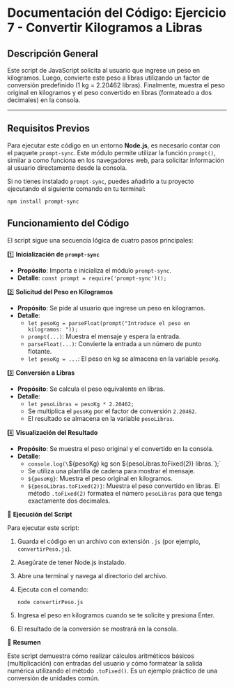 # Documentación del Código: Ejercicio 7 - Convertir Kilogramos a Libras

## Descripción General

Este script de JavaScript solicita al usuario que ingrese un peso en kilogramos. Luego, convierte este peso a libras utilizando un factor de conversión predefinido (1 kg = 2.20462 libras). Finalmente, muestra el peso original en kilogramos y el peso convertido en libras (formateado a dos decimales) en la consola.

---

## Requisitos Previos

Para ejecutar este código en un entorno **Node.js**, es necesario contar con el paquete `prompt-sync`. Este módulo permite utilizar la función `prompt()`, similar a como funciona en los navegadores web, para solicitar información al usuario directamente desde la consola.

Si no tienes instalado `prompt-sync`, puedes añadirlo a tu proyecto ejecutando el siguiente comando en tu terminal:

```bash
npm install prompt-sync
```

## Funcionamiento del Código

El script sigue una secuencia lógica de cuatro pasos principales:

1️⃣ **Inicialización de `prompt-sync`**

<!-- ![Diagrama de la inicialización de prompt-sync](../imagenes/kglbs-1-prompt-sync.png) -->
*   **Propósito**: Importa e inicializa el módulo `prompt-sync`.
*   **Detalle**: `const prompt = require('prompt-sync')();`

2️⃣ **Solicitud del Peso en Kilogramos**

<!-- ![Captura de pantalla de la solicitud del peso en kg al usuario](../imagenes/kglbs-2-entrada.png) -->
*   **Propósito**: Se pide al usuario que ingrese un peso en kilogramos.
*   **Detalle**:
    *   `let pesoKg = parseFloat(prompt("Introduce el peso en kilogramos: "));`
    *   `prompt(...)`: Muestra el mensaje y espera la entrada.
    *   `parseFloat(...)`: Convierte la entrada a un número de punto flotante.
    *   `let pesoKg = ...`: El peso en kg se almacena en la variable `pesoKg`.

3️⃣ **Conversión a Libras**

<!-- ![Ilustración del cálculo de conversión de kg a libras](../imagenes/kglbs-3-calculo.png) -->
*   **Propósito**: Se calcula el peso equivalente en libras.
*   **Detalle**:
    *   `let pesoLibras = pesoKg * 2.20462;`
    *   Se multiplica el `pesoKg` por el factor de conversión `2.20462`.
    *   El resultado se almacena en la variable `pesoLibras`.

4️⃣ **Visualización del Resultado**

<!-- ![Muestra de la visualización del peso en kg y su conversión a libras en consola](../imagenes/kglbs-4-visualizacion.png) -->
*   **Propósito**: Se muestra el peso original y el convertido en la consola.
*   **Detalle**:
    *   `console.log(\`${pesoKg} kg son ${pesoLibras.toFixed(2)} libras.\`);`
    *   Se utiliza una plantilla de cadena para mostrar el mensaje.
    *   `${pesoKg}`: Muestra el peso original en kilogramos.
    *   `${pesoLibras.toFixed(2)}`: Muestra el peso convertido en libras. El método `.toFixed(2)` formatea el número `pesoLibras` para que tenga exactamente dos decimales.

🚀 **Ejecución del Script**

Para ejecutar este script:

1.  Guarda el código en un archivo con extensión `.js` (por ejemplo, `convertirPeso.js`).
2.  Asegúrate de tener Node.js instalado.
3.  Abre una terminal y navega al directorio del archivo.
4.  Ejecuta con el comando:

    <!-- ![Comando de ejecución del script convertirPeso.js en la terminal](../imagenes/kglbs-5-ejecucion.png) -->
    ```bash
    node convertirPeso.js
    ```
5.  Ingresa el peso en kilogramos cuando se te solicite y presiona Enter.
6.  El resultado de la conversión se mostrará en la consola.

🏁 **Resumen**

Este script demuestra cómo realizar cálculos aritméticos básicos (multiplicación) con entradas del usuario y cómo formatear la salida numérica utilizando el método `.toFixed()`. Es un ejemplo práctico de una conversión de unidades común.
